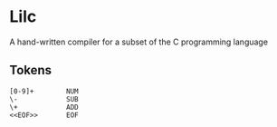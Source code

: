 # Lilc
A hand-written compiler for a subset of the C programming language

## Tokens
```text
[0-9]+        NUM
\-            SUB
\+            ADD
<<EOF>>       EOF
```
